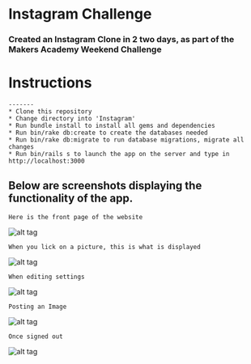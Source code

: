 Instagram Challenge
===================

### Created an Instagram Clone in 2 two days, as part of the Makers Academy Weekend Challenge 

# Instructions
```
-------
* Clone this repository
* Change directory into 'Instagram'
* Run bundle install to install all gems and dependencies
* Run bin/rake db:create to create the databases needed
* Run bin/rake db:migrate to run database migrations, migrate all changes
* Run bin/rails s to launch the app on the server and type in http://localhost:3000
```

## Below are screenshots displaying the functionality of the app.

``` Here is the front page of the website ```

![alt tag](https://github.com/JohnChangUK/instagram-challenge/blob/master/Front%20Page.png)

``` When you lick on a picture, this is what is displayed ```

![alt tag](https://github.com/JohnChangUK/instagram-challenge/blob/master/Picture.png)

``` When editing settings ```

![alt tag](https://github.com/JohnChangUK/instagram-challenge/blob/master/Edit%20User.png)

``` Posting an Image ```

![alt tag](https://github.com/JohnChangUK/instagram-challenge/blob/master/Post%20Image.png)

``` Once signed out ```

![alt tag](https://github.com/JohnChangUK/instagram-challenge/blob/master/Sign%20Out.png)
